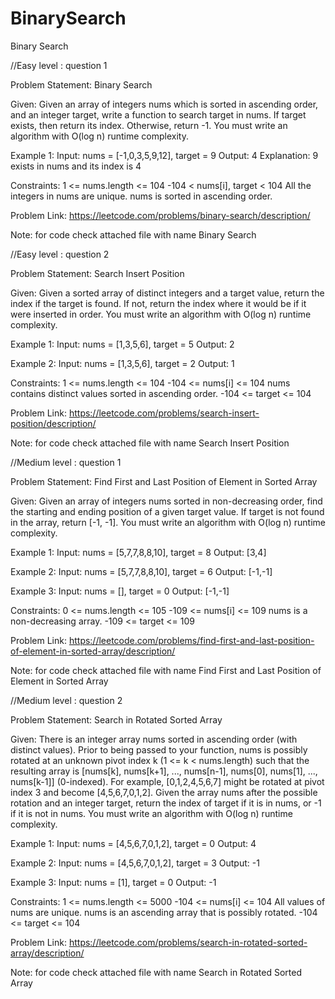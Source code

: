 # BinarySearch
Binary Search

//Easy level : question 1

Problem Statement: Binary Search

Given:
Given an array of integers nums which is sorted in ascending order, and an integer target, write a function to search target in nums. If target exists, then return its index. Otherwise, return -1.
You must write an algorithm with O(log n) runtime complexity.

Example 1:
Input: nums = [-1,0,3,5,9,12], target = 9
Output: 4
Explanation: 9 exists in nums and its index is 4

Constraints:
1 <= nums.length <= 104
-104 < nums[i], target < 104
All the integers in nums are unique.
nums is sorted in ascending order.

Problem Link: https://leetcode.com/problems/binary-search/description/

Note: for code check attached file with name Binary Search

//Easy level : question 2

Problem Statement: Search Insert Position

Given:
Given a sorted array of distinct integers and a target value, return the index if the target is found. If not, return the index where it would be if it were inserted in order.
You must write an algorithm with O(log n) runtime complexity.

Example 1:
Input: nums = [1,3,5,6], target = 5
Output: 2

Example 2:
Input: nums = [1,3,5,6], target = 2
Output: 1

Constraints:
1 <= nums.length <= 104
-104 <= nums[i] <= 104
nums contains distinct values sorted in ascending order.
-104 <= target <= 104

Problem Link: https://leetcode.com/problems/search-insert-position/description/

Note: for code check attached file with name Search Insert Position


//Medium level : question 1

Problem Statement: Find First and Last Position of Element in Sorted Array

Given:
Given an array of integers nums sorted in non-decreasing order, find the starting and ending position of a given target value.
If target is not found in the array, return [-1, -1].
You must write an algorithm with O(log n) runtime complexity.

Example 1:
Input: nums = [5,7,7,8,8,10], target = 8
Output: [3,4]

Example 2:
Input: nums = [5,7,7,8,8,10], target = 6
Output: [-1,-1]

Example 3:
Input: nums = [], target = 0
Output: [-1,-1]
 
Constraints:
0 <= nums.length <= 105
-109 <= nums[i] <= 109
nums is a non-decreasing array.
-109 <= target <= 109

Problem Link: https://leetcode.com/problems/find-first-and-last-position-of-element-in-sorted-array/description/

Note: for code check attached file with name Find First and Last Position of Element in Sorted Array

//Medium level : question 2

Problem Statement: Search in Rotated Sorted Array

Given:
There is an integer array nums sorted in ascending order (with distinct values).
Prior to being passed to your function, nums is possibly rotated at an unknown pivot index k (1 <= k < nums.length) such that the resulting array is [nums[k], nums[k+1], ..., nums[n-1], nums[0], nums[1], ..., nums[k-1]] (0-indexed). For example, [0,1,2,4,5,6,7] might be rotated at pivot index 3 and become [4,5,6,7,0,1,2].
Given the array nums after the possible rotation and an integer target, return the index of target if it is in nums, or -1 if it is not in nums.
You must write an algorithm with O(log n) runtime complexity.

Example 1:
Input: nums = [4,5,6,7,0,1,2], target = 0
Output: 4

Example 2:
Input: nums = [4,5,6,7,0,1,2], target = 3
Output: -1

Example 3:
Input: nums = [1], target = 0
Output: -1

Constraints:
1 <= nums.length <= 5000
-104 <= nums[i] <= 104
All values of nums are unique.
nums is an ascending array that is possibly rotated.
-104 <= target <= 104

Problem Link: https://leetcode.com/problems/search-in-rotated-sorted-array/description/

Note: for code check attached file with name Search in Rotated Sorted Array
